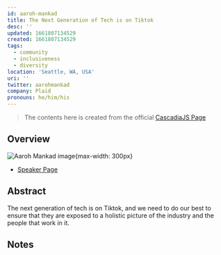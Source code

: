 ```yaml
---
id: aaroh-mankad
title: The Next Generation of Tech is on Tiktok
desc: ''
updated: 1661807134529
created: 1661807134529
tags:
  - community
  - inclusiveness
  - diversity
location: 'Seattle, WA, USA'
uri: ''
twitter: aarohmankad
company: Plaid
pronouns: he/him/his
---
```

> The contents here is created from the official [CascadiaJS Page](https://2022.cascadiajs.com/speakers/aaroh-mankad)

## Overview

![Aaroh Mankad image](https://create-4jr.begin.app/_static/2022/aaroh-mankad.jpg){max-width: 300px}
- [Speaker Page](https://2022.cascadiajs.com/speakers/aaroh-mankad)

## Abstract

The next generation of tech is on Tiktok, and we need to do our best to ensure that they are exposed to a holistic picture of the industry and the people that work in it.

## Notes